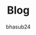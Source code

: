 ---
title: "Blog"
layout: collection
collection: blog
permalink: /blog/
entries_layout: grid
author_profile: true
author: bhasub24
---